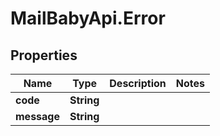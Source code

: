 # MailBabyApi.Error

## Properties
Name | Type | Description | Notes
------------ | ------------- | ------------- | -------------
**code** | **String** |  | 
**message** | **String** |  | 
